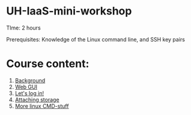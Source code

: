 # UH-IaaS-mini-workshop

TIme: 2 hours
 
Prerequisites: Knowledge of the Linux command line, and SSH key pairs

# Course content:
1. [Background](UH-sky_IaaS-MiniWorkshop.odp)
2. [Web GUI](gui.md)
3. [Let's log in!](initialLogin.md)
4. [Attaching storage](cli.md)
5. [More linux CMD-stuff](cmd.md)
